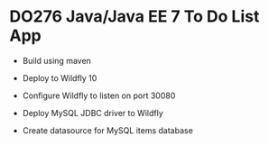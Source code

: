 # DO276 Java/Java EE 7 To Do List App

* Build using maven

* Deploy to Wildfly 10

* Configure Wildfly to listen on port 30080

* Deploy MySQL JDBC driver to Wildfly

* Create datasource for MySQL items database


